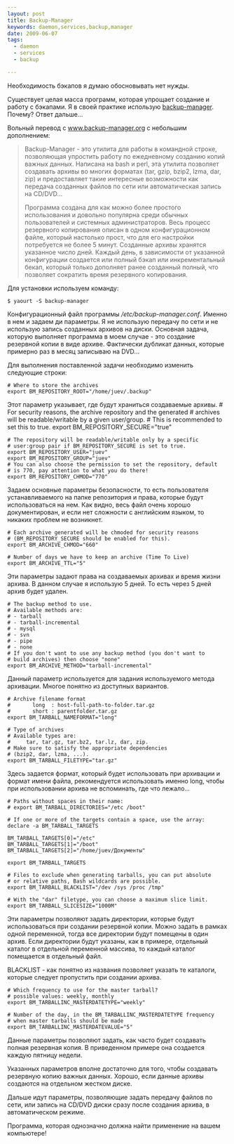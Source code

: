 ```yaml
--- 
layout: post
title: Backup-Manager
keywords: daemon,services,backup,manager
date: 2009-06-07
tags:
  - daemon
  - services
  - backup

---
```

Необходимость бэкапов я думаю обосновывать нет нужды.

Существует целая масса программ, которая упрощает создание и работу с бэкапами. Я в своей
практике использую <a href="http://www.backup-manager.org" rel="nofollow">backup-manager</a>. Почему? Ответ дальше...

Вольный перевод с <a href="http://www.backup-manager.org/about/" target="_self" rel="nofollow">www.backup-manager.org</a> с небольшим дополнением:
<blockquote>Backup-Manager - это утилита для работы в командной строке, позволяющая упростить работу по ежедневному созданию копий важных данных. Написана на bash и perl, эта утилита позволяет создавать архивы во многих форматах (tar, gzip, bzip2, lzma, dar, zip) и предоставляет такие интересные возможности как передача созданных файлов по сети или автоматическая запись на CD/DVD...

Программа создана для как можно более простого использования и довольно популярна среди обычных пользователей и системных администраторов. Весь процесс резервного копирования описан в одном конфигурационном файле, который настолько прост, что для его настройки потребуется не более 5 минут. Созданные архивы хранятся указанное число дней. Каждый день, в зависимости от указанной конфигурации создается или полный бэкап или инкрементальный бекап, который только дополняет ранее созданный полный, что позволяет сократить время резервного копирования.</blockquote>

Для установки используем команду:

    $ yaourt -S backup-manager

Конфигурационный файл программы <em>/etc/backup-manager.conf</em>. Именно в нем и задаем ди параметры. Я не использую передачу по сети и не использую запись созданных архивов на диски. Основная задача, которую выполняет программа в моем случае - это создание резервной копии в виде архиве. Фактически дубликат данных, которые примерно раз в месяц записываю на DVD...

Для выполнения поставленной задачи необходимо изменить следующие строки:

    # Where to store the archives
    export BM_REPOSITORY_ROOT="/home/juev/.backup"

Этот параметр указывает, где будут храниться создаваемые архивы.
    # For security reasons, the archive repository and the generated
    # archives will be readable/writable by a given user/group.
    # This is recommended to set this to true.
    export BM_REPOSITORY_SECURE="true"

    # The repository will be readable/writable only by a specific
    # user:group pair if BM_REPOSITORY_SECURE is set to true.
    export BM_REPOSITORY_USER="juev"
    export BM_REPOSITORY_GROUP="juev"
    # You can also choose the permission to set the repository, default
    # is 770, pay attention to what you do there!
    export BM_REPOSITORY_CHMOD="770"

Задаем основные параметры безопасности, то есть пользователя устанавливаемого на папке репозитория и права, которые будут использоваться на нем. Как видно, весь файл очень хорошо документирован, и если нет сложности с английским языком, то никаких проблем не возникнет.

    # Each archive generated will be chmoded for security reasons
    # (BM_REPOSITORY_SECURE should be enabled for this).
    export BM_ARCHIVE_CHMOD="660"

    # Number of days we have to keep an archive (Time To Live)
    export BM_ARCHIVE_TTL="5"

Эти параметры задают права на создаваемых архивах и время жизни архива. В данном случае я использую 5 дней. То есть через 5 дней архив будет удален.

    # The backup method to use.
    # Available methods are:
    # - tarball
    # - tarball-incremental
    # - mysql
    # - svn
    # - pipe
    # - none
    # If you don't want to use any backup method (you don't want to
    # build archives) then choose "none"
    export BM_ARCHIVE_METHOD="tarball-incremental"

Данный параметр используется для задания используемого метода архивации. Многое понятно из доступных вариантов.

    # Archive filename format
    #       long  : host-full-path-to-folder.tar.gz
    #       short : parentfolder.tar.gz
    export BM_TARBALL_NAMEFORMAT="long"

    # Type of archives
    # Available types are:
    #     tar, tar.gz, tar.bz2, tar.lz, dar, zip.
    # Make sure to satisfy the appropriate dependencies
    # (bzip2, dar, lzma, ...).
    export BM_TARBALL_FILETYPE="tar.gz"

Здесь задается формат, который будет использовать при архивации и формат имени файла, рекомендуется использовать именно long, чтобы при использовании архива не вспоминать, где что лежало...

    # Paths without spaces in their name:
    # export BM_TARBALL_DIRECTORIES="/etc /boot"

    # If one or more of the targets contain a space, use the array:
    declare -a BM_TARBALL_TARGETS

    BM_TARBALL_TARGETS[0]="/etc"
    BM_TARBALL_TARGETS[1]="/boot"
    BM_TARBALL_TARGETS[2]="/home/juev/Документы"

    export BM_TARBALL_TARGETS

    # Files to exclude when generating tarballs, you can put absolute
    # or relative paths, Bash wildcards are possible.
    export BM_TARBALL_BLACKLIST="/dev /sys /proc /tmp"

    # With the "dar" filetype, you can choose a maximum slice limit.
    export BM_TARBALL_SLICESIZE="1000M"

Эти параметры позволяют задать директории, которые будут использоваться при создании резервной копии. Можно задать в рамках одной переменной, тогда все директории будут помещены в один архив. Если директории будут указаны, как в примере, отдельный каталог в отдельной переменной массива, то каждый каталог помещается в отдельный файл.

BLACKLIST - как понятно из названия позволяет указать те каталоги, которые следует пропустить при создании архива.

    # Which frequency to use for the master tarball?
    # possible values: weekly, monthly
    export BM_TARBALLINC_MASTERDATETYPE="weekly"

    # Number of the day, in the BM_TARBALLINC_MASTERDATETYPE frequency
    # when master tarballs should be made
    export BM_TARBALLINC_MASTERDATEVALUE="5"

Данные параметры позволяют задать, как часто будет создавать полная резервная копия. В приведенном примере она создается каждую пятницу недели.

Указанных параметров вполне достаточно для того, чтобы создавать резервную копию важных данных. Хорошо, если данные архивы создаются на отдельном жестком диске.

Дальше идут параметры, позволяющие задать передачу файлов по сети, или запись на CD/DVD диски сразу после создания архива, в автоматическом режиме.

Программа, которая однозначно должна найти применение на вашем компьютере!
